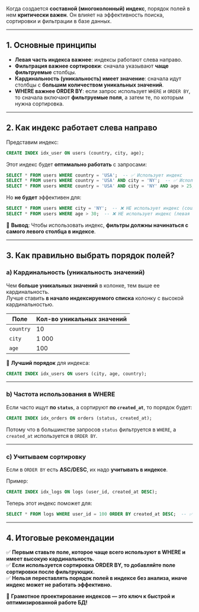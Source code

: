 Когда создается **составной (многоколонный) индекс**, порядок полей в нем **критически важен**. Он влияет на эффективность поиска, сортировки и фильтрации в базе данных.

---

## **1. Основные принципы**

- **Левая часть индекса важнее**: индексы работают слева направо.
- **Фильтрация важнее сортировки**: сначала указывают **чаще фильтруемые** столбцы.
- **Кардинальность (уникальность) имеет значение**: сначала идут столбцы с **большим количеством уникальных значений**.
- **WHERE важнее ORDER BY**: если запрос использует `WHERE` и `ORDER BY`, то сначала включают **фильтруемые поля**, а затем те, по которым нужна сортировка.

---

## **2. Как индекс работает слева направо**

Представим индекс:

```sql
CREATE INDEX idx_user ON users (country, city, age);
```

Этот индекс будет **оптимально работать** с запросами:

```sql
SELECT * FROM users WHERE country = 'USA';  -- ✅ Использует индекс
SELECT * FROM users WHERE country = 'USA' AND city = 'NY';  -- ✅ Использует индекс
SELECT * FROM users WHERE country = 'USA' AND city = 'NY' AND age > 25;  -- ✅ Использует индекс
```

Но **не будет** эффективен для:

```sql
SELECT * FROM users WHERE city = 'NY';  -- ❌ НЕ использует индекс (country не указано)
SELECT * FROM users WHERE age > 30;  -- ❌ НЕ использует индекс (левая часть отсутствует)
```

🔹 **Вывод**: Чтобы использовать индекс, **фильтры должны начинаться с самого левого столбца в индексе**.

---

## **3. Как правильно выбрать порядок полей?**

### **a) Кардинальность (уникальность значений)**

Чем **больше уникальных значений** в колонке, тем выше ее кардинальность.  
Лучше ставить **в начало индексируемого списка** колонку с высокой кардинальностью.

|Поле|Кол-во уникальных значений|
|---|---|
|`country`|10|
|`city`|1 000|
|`age`|100|

🔹 **Лучший порядок** для индекса:

```sql
CREATE INDEX idx_users ON users (city, age, country);
```

---

### **b) Частота использования в WHERE**

Если часто ищут **по `status`**, а сортируют **по `created_at`**, то порядок будет:

```sql
CREATE INDEX idx_orders ON orders (status, created_at);
```

Потому что в большинстве запросов `status` фильтруется в `WHERE`, а `created_at` используется в `ORDER BY`.

---

### **c) Учитываем сортировку**

Если в `ORDER BY` есть **ASC/DESC**, их надо **учитывать в индексе**.

Пример:

```sql
CREATE INDEX idx_logs ON logs (user_id, created_at DESC);
```

Теперь этот индекс поможет для:

```sql
SELECT * FROM logs WHERE user_id = 100 ORDER BY created_at DESC;  -- ✅ Использует индекс
```

---

## **4. Итоговые рекомендации**

✅ **Первым ставьте поле, которое чаще всего используют в WHERE и имеет высокую кардинальность.**  
✅ **Если используется сортировка ORDER BY, то добавляйте поле сортировки после фильтрующих.**  
✅ **Нельзя переставлять порядок полей в индексе без анализа, иначе индекс может не работать эффективно.**

🚀 **Грамотное проектирование индексов — это ключ к быстрой и оптимизированной работе БД!**
